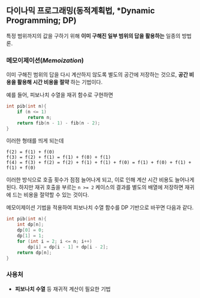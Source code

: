 ## 다이나믹 프로그래밍(동적계획법, *Dynamic Programming; **DP**)

특정 범위까지의 값을 구하기 위해 **이미 구해진 일부 범위의 답을 활용하는** 일종의 방법론.

### 메모이제이션(*Memoization*)

이미 구해진 범위의 답을 다시 계산하지 않도록 별도의 공간에 저장하는 것으로, **공간 비용을 활용해 시간 비용을 절약** 하는 기법이다.

예를 들어, 피보나치 수열을 재귀 함수로 구현하면

```c++
int pib(int n){
    if (n <= 1)
        return n;
    return fib(n - 1) - fib(n - 2);
}
```

이러한 형태를 띄게 되는데

```
f(2) = f(1) + f(0)
f(3) = f(2) + f(1) = f(1) + f(0) + f(1)
f(4) = f(3) + f(2) = f(2) + f(1) + f(1) + f(0) = f(1) + f(0) + f(1) + f(1) + f(0)
```

이러한 방식으로 호출 횟수가 점점 늘어나게 되고, 이로 인해 계산 시간 비용도 늘어나게 된다. 하지만 재귀 호출을 부르는 `n >= 2` 케이스의 결과를 별도의 배열에 저장하면 재귀에 드는 비용을 절약할 수 있는 것이다.

메모이제이션 기법을 적용하여 피보나치 수열 함수를 DP 기반으로 바꾸면 다음과 같다.

```c++
int pib(int n){
    int dp[n];
    dp[0] = 0;
    dp[1] = 1;
    for (int i = 2; i <= n; i++)
        dp[i] = dp[i - 1] + dp[i - 2];
    return dp[n];
}
```

### 사용처

 * **피보나치 수열** 등 재귀적 계산이 필요한 기법